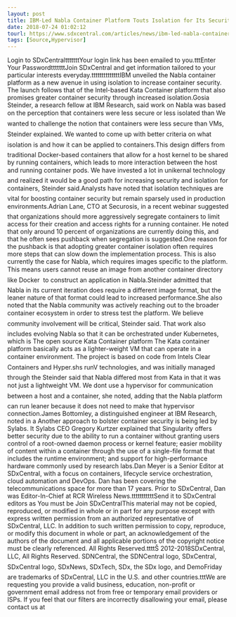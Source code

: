 ```yaml
---
layout: post
title: IBM-Led Nabla Container Platform Touts Isolation for Its Security Posture The design differs from traditional Docker-based containers that allow...
date: 2018-07-24 01:02:12
tourl: https://www.sdxcentral.com/articles/news/ibm-led-nabla-container-platform-touts-isolation-for-its-security-posture/2018/07/
tags: [Source,Hypervisor]
---
```

Login to SDxCentraltttttttYour login link has been emailed to you.tttEnter Your PasswordtttttttJoin SDxCentral and get information tailored to your particular interests everyday.ttttttttttttttIBM unveiled the Nabla container platform as a new avenue in using isolation to increase container security. The launch follows that of the Intel-based Kata Container platform that also promises greater container security through increased isolation.Gosia Steinder, a research fellow at IBM Research, said work on Nabla was based on the perception that containers were less secure or less isolated than We wanted to challenge the notion that containers were less secure than VMs, Steinder explained. We wanted to come up with better criteria on what isolation is and how it can be applied to containers.This design differs from traditional Docker-based containers that allow for a host kernel to be shared by running containers, which leads to more interaction between the host and running container pods. We have invested a lot in unikernal technology and realized it would be a good path for increasing security and isolation for containers, Steinder said.Analysts have noted that isolation techniques are vital for boosting container security but remain sparsely used in production environments.Adrian Lane, CTO at Securosis, in a recent webinar suggested that organizations should more aggressively segregate containers to limit access for their creation and access rights for a running container. He noted that only around 10 percent of organizations are currently doing this, and that he often sees pushback when segregation is suggested.One reason for the pushback is that adopting greater container isolation often requires more steps that can slow down the implementation process. This is also currently the case for Nabla, which requires images specific to the platform. This means users cannot reuse an image from another container directory  like Docker  to construct an application in Nabla.Steinder admitted that Nabla in its current iteration does require a different image format, but the leaner nature of that format could lead to increased performance.She also noted that the Nabla community was actively reaching out to the broader container ecosystem in order to stress test the platform. We believe community involvement will be critical, Steinder said. That work also includes evolving Nabla so that it can be orchestrated under Kubernetes, which is The open source Kata Container platform The Kata container platform basically acts as a lighter-weight VM that can operate in a container environment. The project is based on code from Intels Clear Containers and Hyper.shs runV technologies, and was initially managed through the Steinder said that Nabla differed most from Kata in that it was not just a lightweight VM. We dont use a hypervisor for communication between a host and a container, she noted, adding that the Nabla platform can run leaner because it does not need to make that hypervisor connection.James Bottomley, a distinguished engineer at IBM Research, noted in a Another approach to bolster container security is being led by Sylabs. It Sylabs CEO Gregory Kurtzer explained that Singularity offers better security due to the ability to run a container without granting users control of a root-owned daemon process or kernel feature; easier mobility of content within a container through the use of a single-file format that includes the runtime environment; and support for high-performance hardware commonly used by research labs.Dan Meyer is a Senior Editor at SDxCentral, with a focus on containers, lifecycle service orchestration, cloud automation and DevOps. Dan has been covering the telecommunications space for more than 17 years. Prior to SDxCentral, Dan was Editor-In-Chief at RCR Wireless News.tttttttttttSend it to SDxCentral editors as You must be Join SDxCentralThis material may not be copied, reproduced, or modified in whole or in part for any purpose except with express written permission from an authorized representative of SDxCentral, LLC. In addition to such written permission to copy, reproduce, or modify this document in whole or part, an acknowledgement of the authors of the document and all applicable portions of the copyright notice must be clearly referenced. All Rights Reserved.ttttŠ 2012-2018SDxCentral, LLC, All Rights Reserved. SDNCentral, the SDNCentral logo, SDxCentral, SDxCentral logo, SDxNews, SDxTech, SDx, the SDx logo, and DemoFriday are trademarks of SDxCentral, LLC in the U.S. and other countries.tttWe are requesting you provide a valid business, education, non-profit or government email address not from free or temporary email providers or ISPs. If you feel that our filters are incorrectly disallowing your email, please contact us at 